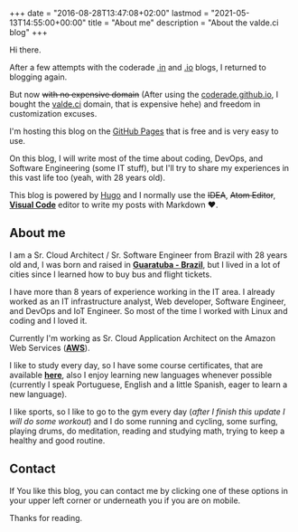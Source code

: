 +++
date = "2016-08-28T13:47:08+02:00"
lastmod = "2021-05-13T14:55:00+00:00"
title = "About me"
description = "About the valde.ci blog"
+++

Hi there.

After a few attempts with the coderade [.in](http://coderade.in) and
[.io](http://coderade.io) blogs, I returned to blogging again.

But now ~~with no expensive domain~~ (After using the [coderade.github.io](https://coderade.github.io), I bought the [valde.ci](https://valde.ci) domain, that is expensive hehe) and freedom in customization excuses.

I'm hosting this blog on the [GitHub Pages](https://pages.github.com/) that is free and is very easy to use.

On this blog, I will write most of the time about coding, DevOps, and Software Engineering (some IT stuff), but I'll try to share my experiences in this vast life too (yeah, with 28 years old).

This blog is powered by [Hugo](http://gohugo.io) and I normally use the ~~IDEA~~, ~~Atom Editor~~, [**Visual Code**](https://code.visualstudio.com/) editor to write my posts with Markdown :heart:.


## About me

I am a Sr. Cloud Architect / Sr. Software Engineer from Brazil with 28 years old and, I was born and raised in [**Guaratuba - Brazil**](https://en.wikipedia.org/wiki/Guaratuba), but I lived in a lot of cities since I learned how to buy bus and flight tickets.

I have more than 8 years of experience working in the IT area. I already worked as an IT infrastructure analyst, Web developer, Software Engineer, and DevOps and IoT Engineer. So most of the time I worked with Linux and coding and I loved it. 

Currently I'm working as Sr. Cloud Application Architect on the Amazon Web Services ([**AWS**](https://aws.amazon.com/)).

I like to study every day, so I have some course certificates, that are available [**here**](https://github.com/coderade/certificates#certificates), also I enjoy learning new languages whenever possible (currently I speak Portuguese, English and a little Spanish, eager to learn a new language).

I like sports, so I like to go to the gym every day (*after I finish this update I will do some workout*) and I do some running and cycling, some surfing,  playing drums, do meditation, reading and studying math, trying to keep a healthy and good routine.

## Contact

If You like this blog, you can contact me by clicking one of these options in your upper left corner or underneath you if you are on mobile.

Thanks for reading.
